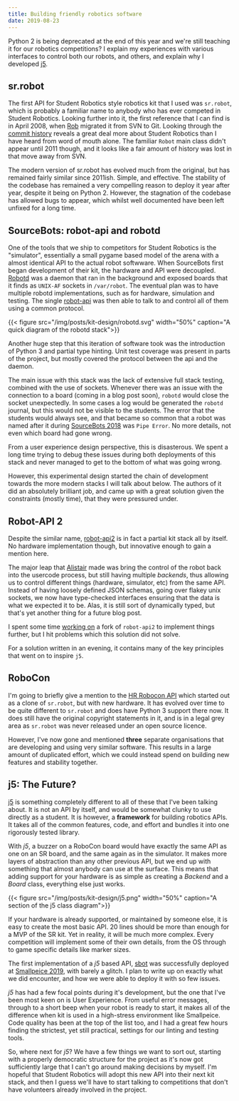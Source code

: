 ```yaml
---
title: Building friendly robotics software
date: 2019-08-23
---
```


Python 2 is being deprecated at the end of this year and we're still teaching it for our robotics competitions? I explain my experiences with various interfaces to control both our robots, and others, and explain why I developed [j5](https://github.com/j5api/j5).

## sr.robot

The first API for Student Robotics style robotics kit that I used was `sr.robot`, which is probably a familiar name to anybody who has ever competed in Student Robotics. Looking further into it, the first reference that I can find is in April 2008, when [Rob](https://robspanton.com/) migrated it from SVN to Git. Looking through the [commit history](https://www.studentrobotics.org/cgit/pyenv.git/log/) reveals a great deal more about Student Robotics than I have heard from word of mouth alone. The familiar `Robot` main class didn't appear until 2011 though, and it looks like a fair amount of history was lost in that move away from SVN. 

The modern version of sr.robot has evolved much from the original, but has remained fairly similar since 2011ish. Simple, and effective. The stability of the codebase has remained a very compelling reason to deploy it year after year, despite it being on Python 2. However, the stagnation of the codebase has allowed bugs to appear, which whilst well documented have been left unfixed for a long time.

## SourceBots: robot-api and robotd

One of the tools that we ship to competitors for Student Robotics is the "simulator", essentially a small pygame based model of the arena with a almost identical API to the actual robot softwware. When SourceBots first began development of their kit, the hardware and API were decoupled. [Robotd](https://github.com/sourcebots/robotd) was a daemon that ran in the background and exposed boards that it finds as `UNIX-AF` sockets in `/var/robot`. The eventual plan was to have multiple robotd implementations, such as for hardware, simulation and testing. The single [robot-api](https://github.com/sourcebots/robot-api) was then able to talk to and control all of them using a common protocol.

{{< figure src="/img/posts/kit-design/robotd.svg" width="50%" caption="A quick diagram of the robotd stack">}}

Another huge step that this iteration of software took was the introduction of Python 3 and partial type hinting. Unit test coverage was present in parts of the project, but mostly covered the protocol between the api and the daemon.

The main issue with this stack was the lack of extensive full stack testing, combined with the use of sockets. Whenever there was an issue with the connection to a board (coming in a blog post soon), `robotd` would close the socket unexpectedly. In some cases a log would be generated the `robotd` journal, but this would not be visible to the students. The error that the students would always see, and that became so common that a robot was named after it during [SourceBots 2018](/posts/sb2018) was `Pipe Error`. No more details, not even which board had gone wrong.

From a user experience design perspective, this is disasterous. We spent a long time trying to debug these issues during both deployments of this stack and never managed to get to the bottom of what was going wrong.

However, this experimental design started the chain of development towards the more modern stacks I will talk about below. The authors of it did an absolutely brilliant job, and came up with a great solution given the constraints (mostly time), that they were pressured under.

## Robot-API 2

Despite the similar name, [robot-api2](https://github.com/prophile/robot-api2) is in fact a partial kit stack all by itself. No hardware implementation though, but innovative enough to gain a mention here.

The major leap that [Alistair](https://alynn.co.uk) made was bring the control of the robot back into the usercode process, but still having multiple _backends_, thus allowing us to control different things (hardware, simulator, etc) from the same API. Instead of having loosely defined JSON schemas, going over flakey unix sockets, we now have type-checked interfaces ensuring that the data is what we expected it to be. Alas, it is still sort of dynamically typed, but that's yet another thing for a future blog post.

I spent some time [working on](https://github.com/trickeydan/robot-api2/) a fork of `robot-api2` to implement things further, but I hit problems which this solution did not solve.

For a solution written in an evening, it contains many of the key principles that went on to inspire `j5`.

## RoboCon

I'm going to briefly give a mention to the [HR Robocon API](https://hr-robocon.org/docs/) which started out as a clone of `sr.robot`, but with new hardware. It has evolved over time to be quite different to `sr.robot` and does have Python 3 support there now. It does still have the original copyright statements in it, and is in a legal grey area as `sr.robot` was never released under an open source licence. 

However, I've now gone and mentioned **three** separate organisations that are developing and using very similar software. This results in a large amount of duplicated effort, which we could instead spend on building new features and stability together.

## j5: The Future?

[j5](https://github.com/j5api/j5) is something completely different to all of these that I've been talking about. It is not an API by itself, and would be somewhat clunky to use directly as a student. It is however, a **framework** for building robotics APIs. It takes all of the common features, code, and effort and bundles it into one rigorously tested library.

With _j5_, a buzzer on a RoboCon board would have exactly the same API as one on an SR board, and the same again as in the simulator. It makes more layers of abstraction than any other previous API, but we end up with something that almost anybody can use at the surface. This means that adding support for your hardware is as simple as creating a *Backend* and a *Board* class, everything else just works.

{{< figure src="/img/posts/kit-design/j5.png" width="50%" caption="A section of the j5 class diagram">}}

If your hardware is already supported, or maintained by someone else, it is easy to create the most basic API. 20 lines should be more than enough for a MVP of the SR kit. Yet in reality, it will be much more complex. Every competition will implement some of their own details, from the OS through to game specific details like marker sizes.

The first implementation of a *j5* based API, [sbot](https://github.com/sourcebots/sbot) was successfully deployed at [Smallpeice 2019](/posts/smallpeice2019), with barely a glitch. I plan to write up on exactly what we did encounter, and how we were able to deploy it with so few issues.

*j5* has had a few focal points during it's development, but the one that I've been most keen on is User Experience. From useful error messages, through to a short beep when your robot is ready to start, it makes all of the difference when kit is used in a high-stress environment like Smallpeice. Code quality has been at the top of the list too, and I had a great few hours finding the strictest, yet still practical, settings for our linting and testing tools.

So, where next for *j5*? We have a few things we want to sort out, starting with a properly democratic structure for the project as it's now got sufficiently large that I can't go around making decisions by myself. I'm hopeful that Student Robotics will adopt this new API into their next kit stack, and then I guess we'll have to start talking to competitions that don't have volunteers already involved in the project. 
